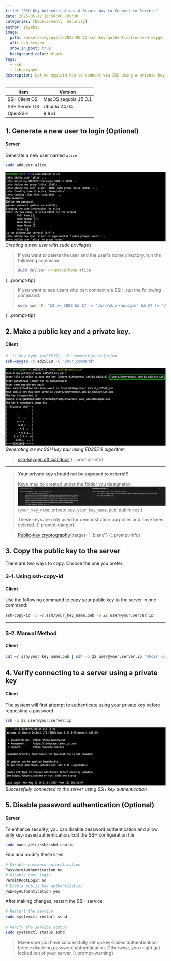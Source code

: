 ```yaml
---
title: "SSH Key Authentication: A Secure Way to Connect to Servers"
date: 2025-05-12 16:50:00 +09:00
categories: [Development,  Security]
author: skykhs3
image:
  path: /assets/img/posts/2025-05-12-ssh-key-authentication/ssh-keygen.webp
  alt: ssh-keygen
  show_in_post: true
  background_color: black
tags:
  - ssh
  - ssh-keygen
description: Let me explain how to connect via SSH using a private key.
---
```


| Item | Version |
|-|-|
| SSH Client OS | MacOS sequoia 15.3.1 |
| SSH Server OS | Ubuntu 24.04 |
| OpenSSH | 9.8p1 |

## 1. Generate a new user to login (Optional)

#### Server
Generate a new user named `alice`
```bash
sudo adduser alice
```

![Screenshot: Creating a new user](/assets/img/posts/2025-05-12-ssh-key-authentication/adduser.webp)
*Creating a new user with sudo privileges*

> If you want to delete the user and the user's home directory, run the following command:
>```bash
> sudo deluser --remove-home alice
>```
{: .prompt-tip}

> If you want to see users who can connect via SSH, run the following command:
> ```bash
> sudo awk -F: '$3 >= 1000 && $7 != "/usr/sbin/nologin" && $7 != "/bin/false" {print $1}' /etc/passwd
>```
{: .prompt-tip}

## 2. Make a public key and a private key.
#### Client
```bash
# -t: key type (ed25519), -C: comment/description
ssh-keygen -t ed25519 -C "your_command"
```

![Screenshot: Generating SSH keys](/assets/img/posts/2025-05-12-ssh-key-authentication/ssh-keygen.webp)
*Generating a new SSH key pair using ED25519 algorithm*

>[ssh-keygen official docs](https://man.openbsd.org/ssh-keygen)
{: .prompt-info}

---

> **Your private key should not be exposed to others!!!**
> 
> Keys may be created under the folder you designated 
> ![I deleted these keys before posting](/assets/img/posts/2025-05-12-ssh-key-authentication/pri-pub.webp)
> (`your_key_name`: private key, `your_key_name.pub`: public key.)
> 
>  These keys are only used for demonstration purposes and have been deleted.
{:.prompt-danger}

> [Public-key cryptography](https://en.wikipedia.org/wiki/Public-key_cryptography){:target="_blank"}
{:.prompt-info}

## 3. Copy the public key to the server
There are two ways to copy. Choose the one you prefer.

### 3-1. Using ssh-copy-id
#### Client
Use the following command to copy your public key to the server in one command:
```bash
ssh-copy-id -i ~/.ssh/your_key_name.pub -p 22 user@your.server.ip 
```

---

### 3-2. Manual Method
#### Client
```bash
cat ~/.ssh/your_key_name.pub | ssh -p 22 user@your.server.ip 'mkdir -p ~/.ssh && chmod 700 ~/.ssh && cat >> ~/.ssh/authorized_keys && chmod 600 ~/.ssh/authorized_keys'
```

## 4. Verify connecting to a server using a private key

#### Client
The system will first attempt to authenticate using your private key before requesting a password.

```bash
ssh -p 22 user@your.server.ip
```

![Screenshot: SSH connection without password](/assets/img/posts/2025-05-12-ssh-key-authentication/ssh-without-password.webp)
*Successfully connected to the server using SSH key authentication*

## 5. Disable password authentication (Optional)

#### Server
To enhance security, you can disable password authentication and allow only key-based authentication. Edit the SSH configuration file:

```bash
sudo nano /etc/ssh/sshd_config
```

Find and modify these lines:
```bash
# Disable password authentication
PasswordAuthentication no
# Disable root login
PermitRootLogin no
# Enable public key authentication
PubkeyAuthentication yes
```

After making changes, restart the SSH service:
```bash
# Restart the service
sudo systemctl restart sshd

# Verify the service status
sudo systemctl status sshd
```

> Make sure you have successfully set up key-based authentication before disabling password authentication. Otherwise, you might get locked out of your server.
{:.prompt-warning}
